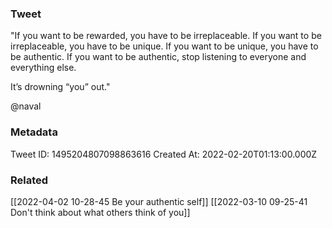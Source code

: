 ### Tweet
"If you want to be rewarded, you have to be irreplaceable.
If you want to be irreplaceable, you have to be unique.
If you want to be unique, you have to be authentic.
If you want to be authentic, stop listening to everyone and everything else. 

It’s drowning “you” out."

@naval

### Metadata
Tweet ID: 1495204807098863616
Created At: 2022-02-20T01:13:00.000Z

### Related
[[2022-04-02 10-28-45 Be your authentic self]]
[[2022-03-10 09-25-41 Don't think about what others think of you]]

